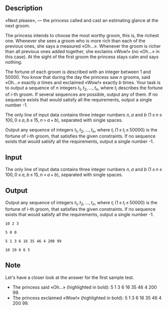 ## Description

<div><p>«Next please», — the princess called and cast an estimating glance at the next groom.</p><p>The princess intends to choose the most worthy groom, this is, the richest one. Whenever she sees a groom who is more rich than each of the previous ones, she says a measured «Oh...». Whenever the groom is richer than all previous ones added together, she exclaims «Wow!» (no «Oh...» in this case). At the sight of the first groom the princess stays calm and says nothing.</p><p>The fortune of each groom is described with an integer between 1 and 50000. You know that during the day the princess saw <span class="tex-span"><i>n</i></span> grooms, said «Oh...» exactly <span class="tex-span"><i>a</i></span> times and exclaimed «Wow!» exactly <span class="tex-span"><i>b</i></span> times. Your task is to output a sequence of <span class="tex-span"><i>n</i></span> integers <span class="tex-span"><i>t</i><sub class="lower-index">1</sub>, <i>t</i><sub class="lower-index">2</sub>, ..., <i>t</i><sub class="lower-index"><i>n</i></sub></span>, where <span class="tex-span"><i>t</i><sub class="lower-index"><i>i</i></sub></span> describes the fortune of <span class="tex-span"><i>i</i></span>-th groom. If several sequences are possible, output any of them. If no sequence exists that would satisfy all the requirements, output a single number <span class="tex-font-style-tt">-1</span>.</p></div><div class="input-specification"><p>The only line of input data contains three integer numbers <span class="tex-span"><i>n</i>, <i>a</i></span> and <span class="tex-span"><i>b</i></span> (<span class="tex-span">1 ≤ <i>n</i> ≤ 100, 0 ≤ <i>a</i>, <i>b</i> ≤ 15, <i>n</i> &gt; <i>a</i> + <i>b</i></span>), separated with single spaces.</p></div><div class="output-specification"><p>Output any sequence of integers <span class="tex-span"><i>t</i><sub class="lower-index">1</sub>, <i>t</i><sub class="lower-index">2</sub>, ..., <i>t</i><sub class="lower-index"><i>n</i></sub></span>, where <span class="tex-span"><i>t</i><sub class="lower-index"><i>i</i></sub></span> (<span class="tex-span">1 ≤ <i>t</i><sub class="lower-index"><i>i</i></sub> ≤ 50000</span>) is the fortune of <span class="tex-span"><i>i</i></span>-th groom, that satisfies the given constraints. If no sequence exists that would satisfy all the requirements, output a single number <span class="tex-font-style-tt">-1</span>.</p></div>

## Input

<p>The only line of input data contains three integer numbers <span class="tex-span"><i>n</i>, <i>a</i></span> and <span class="tex-span"><i>b</i></span> (<span class="tex-span">1 ≤ <i>n</i> ≤ 100, 0 ≤ <i>a</i>, <i>b</i> ≤ 15, <i>n</i> &gt; <i>a</i> + <i>b</i></span>), separated with single spaces.</p>

## Output

<p>Output any sequence of integers <span class="tex-span"><i>t</i><sub class="lower-index">1</sub>, <i>t</i><sub class="lower-index">2</sub>, ..., <i>t</i><sub class="lower-index"><i>n</i></sub></span>, where <span class="tex-span"><i>t</i><sub class="lower-index"><i>i</i></sub></span> (<span class="tex-span">1 ≤ <i>t</i><sub class="lower-index"><i>i</i></sub> ≤ 50000</span>) is the fortune of <span class="tex-span"><i>i</i></span>-th groom, that satisfies the given constraints. If no sequence exists that would satisfy all the requirements, output a single number <span class="tex-font-style-tt">-1</span>.</p>





```input1
10 2 3

```




```input2
5 0 0

```




```output1
5 1 3 6 16 35 46 4 200 99
```




```output2
10 10 6 6 5
```



## Note

<p>Let's have a closer look at the answer for the first sample test. </p><ul> <li> The princess said «Oh...» (highlighted in bold): 5 1 3 <span class="tex-font-style-bf">6</span> 16 35 <span class="tex-font-style-bf">46</span> 4 200 99. </li><li> The princess exclaimed «Wow!» (highlighted in bold): 5 1 3 6 <span class="tex-font-style-bf">16</span> <span class="tex-font-style-bf">35</span> 46 4 <span class="tex-font-style-bf">200</span> 99. </li></ul>
